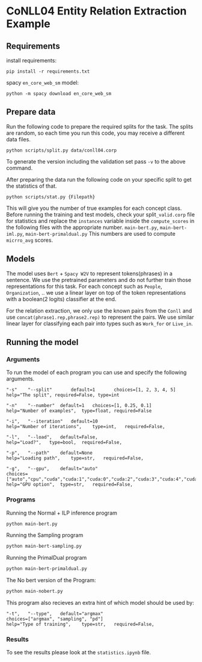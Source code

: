 
# CoNLL04 Entity Relation Extraction Example

## Requirements
install requirements:
```
pip install -r requirements.txt
```

spacy `en_core_web_sm` model:

```
python -m spacy download en_core_web_sm
```

## Prepare data
Run the following code to prepare the required splits for the task. The splits are random, so each time you run this code, you may receive a different data files.
```
python scripts/split.py data/conll04.corp
```
To generate the version including the validation set pass `-v` to the above command.

After preparing the data run the following code on your specific split to get the statistics of that.
```
python scripts/stat.py {Filepath} 
```
This will give you the number of true examples for each concept class. Before running the training and test models, check your split`_valid.corp` file for statistics and replace the `instances` variable inside the `compute_scores` in the following files with the appropriate number.
`main-bert.py`, `main-bert-iml.py`, `main-bert-primaldual.py`
This numbers are used to compute `micrro_avg` scores. 
## Models
The model uses `Bert` + `Spacy W2V` to represent tokens(phrases) in a sentence. We use the pretrained parameters and do not further train those representations for this task.
For each concept such as `People`, `Organization`, .. we use a linear layer on top of the token representations with a boolean(2 logits) classifier at the end.

For the relation extraction, we only use the known pairs from the `Conll` and use `concat(phrase1.rep,phrase2.rep)` to represent the pairs. We use similar linear layer for classifying each pair into types such as `Work_for` or `Live_in`.

## Running the model
### Arguments
To run the model of each program you can use and specify the following arguments.
```text
"-s"	"--split"		default=1		choices=[1, 2, 3, 4, 5]	
help="The split", required=False, type=int

"-n"	"--number"	default=1	choices=[1, 0.25, 0.1]
help="Number of examples",	type=float,	required=False        

"-i",	"--iteration"	default=10	
help="Number of iterations",	type=int,	required=False,		        

"-l",	"--load",	default=False,
help="Load?",	type=bool,	required=False,

"-p",	"--path"	default=None
help="Loading path",	type=str,	required=False,

"-g",	"--gpu",	default="auto"	
choices=["auto","cpu","cuda","cuda:1","cuda:0","cuda:2","cuda:3","cuda:4","cuda:5","cuda:6","cuda:7"]
help="GPU option",	type=str,	required=False,
```

### Programs
Running the Normal + ILP inference program
```bash
python main-bert.py
```

Running the Sampling program
```bash
python main-bert-sampling.py
```

Running the PrimalDual program
```bash
python main-bert-primaldual.py
```

The No bert version of the Program:
```bash
python main-nobert.py
```
This program also recieves an extra hint of which model should be used by:
```text
"-t",	"--type",	default="argmax"	
choices=["argmax", "sampling", "pd"]
help="Type of training",	type=str,	required=False,
```
### Results

To see the results please look at the `statistics.ipynb` file.
